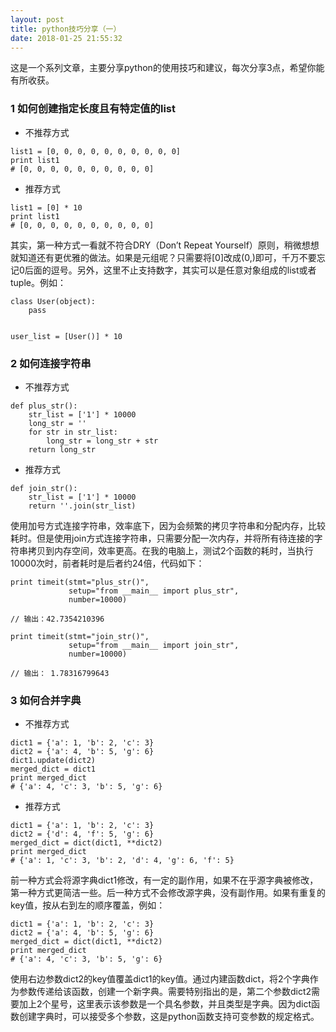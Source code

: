 ```yaml
---
layout: post
title: python技巧分享（一）
date: 2018-01-25 21:55:32
---
```


这是一个系列文章，主要分享python的使用技巧和建议，每次分享3点，希望你能有所收获。

### 1 如何创建指定长度且有特定值的list

- 不推荐方式

```
list1 = [0, 0, 0, 0, 0, 0, 0, 0, 0, 0]
print list1
# [0, 0, 0, 0, 0, 0, 0, 0, 0, 0]
```

- 推荐方式

```
list1 = [0] * 10
print list1
# [0, 0, 0, 0, 0, 0, 0, 0, 0, 0]
```

其实，第一种方式一看就不符合DRY（Don’t Repeat Yourself）原则，稍微想想就知道还有更优雅的做法。如果是元组呢？只需要将[0]改成(0,)即可，千万不要忘记0后面的逗号。另外，这里不止支持数字，其实可以是任意对象组成的list或者tuple。例如：

```
class User(object):
    pass


user_list = [User()] * 10
```

### 2 如何连接字符串

- 不推荐方式

```
def plus_str():
    str_list = ['1'] * 10000
    long_str = ''
    for str in str_list:
        long_str = long_str + str
    return long_str
```

- 推荐方式

```
def join_str():
    str_list = ['1'] * 10000
    return ''.join(str_list)
```

使用加号方式连接字符串，效率底下，因为会频繁的拷贝字符串和分配内存，比较耗时。但是使用join方式连接字符串，只需要分配一次内存，并将所有待连接的字符串拷贝到内存空间，效率更高。在我的电脑上，测试2个函数的耗时，当执行10000次时，前者耗时是后者约24倍，代码如下：

```
print timeit(stmt="plus_str()",
             setup="from __main__ import plus_str",
             number=10000)

// 输出：42.7354210396

print timeit(stmt="join_str()",
             setup="from __main__ import join_str",
             number=10000)

// 输出： 1.78316799643
```


### 3 如何合并字典

- 不推荐方式

```
dict1 = {'a': 1, 'b': 2, 'c': 3}
dict2 = {'a': 4, 'b': 5, 'g': 6}
dict1.update(dict2)
merged_dict = dict1
print merged_dict
# {'a': 4, 'c': 3, 'b': 5, 'g': 6}
```

- 推荐方式

```
dict1 = {'a': 1, 'b': 2, 'c': 3}
dict2 = {'d': 4, 'f': 5, 'g': 6}
merged_dict = dict(dict1, **dict2)
print merged_dict
# {'a': 1, 'c': 3, 'b': 2, 'd': 4, 'g': 6, 'f': 5}
```

前一种方式会将源字典dict1修改，有一定的副作用，如果不在乎源字典被修改，第一种方式更简洁一些。后一种方式不会修改源字典，没有副作用。如果有重复的key值，按从右到左的顺序覆盖，例如：

```
dict1 = {'a': 1, 'b': 2, 'c': 3}
dict2 = {'a': 4, 'b': 5, 'g': 6}
merged_dict = dict(dict1, **dict2)
print merged_dict
# {'a': 4, 'c': 3, 'b': 5, 'g': 6}
```
使用右边参数dict2的key值覆盖dict1的key值。通过内建函数dict，将2个字典作为参数传递给该函数，创建一个新字典。需要特别指出的是，第二个参数dict2需要加上2个星号，这里表示该参数是一个具名参数，并且类型是字典。因为dict函数创建字典时，可以接受多个参数，这是python函数支持可变参数的规定格式。


